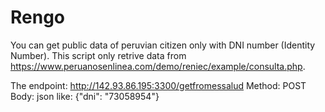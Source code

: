 # Rengo
You can get public data of peruvian citizen only with DNI number (Identity Number). This script only retrive data from https://www.peruanosenlinea.com/demo/reniec/example/consulta.php.

The endpoint: http://142.93.86.195:3300/getfromessalud
Method: POST
Body: json like: {"dni": "73058954"}


